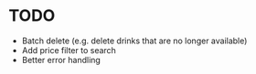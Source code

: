 # TODO
- Batch delete (e.g. delete drinks that are no longer available)
- Add price filter to search
- Better error handling
